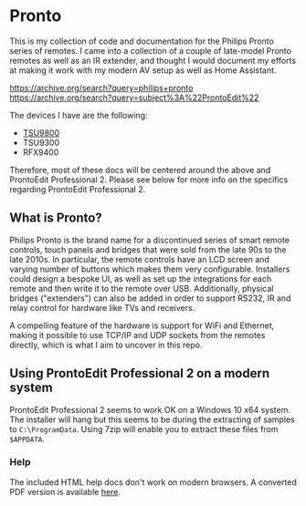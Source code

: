 # Pronto
This is my collection of code and documentation for the Philips Pronto series of remotes.
I came into a collection of a couple of late-model Pronto remotes as well as an IR extender, and thought
I would document my efforts at making it work with my modern AV setup as well as Home Assistant.

https://archive.org/search?query=philips+pronto
https://archive.org/search?query=subject%3A%22ProntoEdit%22

The devices I have are the following:
* [TSU9800](https://archive.org/details/manualzilla-id-6266768)
* TSU9300
* RFX9400

Therefore, most of these docs will be centered around the above and ProntoEdit Professional 2.
Please see below for more info on the specifics regarding ProntoEdit Professional 2.

## What is Pronto?
Philips Pronto is the brand name for a discontinued series of smart remote controls, touch panels
and bridges that were sold from the late 90s to the late 2010s. In particular, the remote controls
have an LCD screen and varying number of buttons which makes them very configurable. Installers could
design a bespoke UI, as well as set up the integrations for each remote and then write it to the remote
over USB. Additionally, physical bridges ("extenders") can also be added in order to support RS232,
IR and relay control for hardware like TVs and receivers.

A compelling feature of the hardware is support for WiFi and Ethernet, making it possible to use TCP/IP and UDP
sockets from the remotes directly, which is what I aim to uncover in this repo.

## Using ProntoEdit Professional 2 on a modern system
ProntoEdit Professional 2 seems to work OK on a Windows 10 x64 system. The installer will hang but this seems to be
during the extracting of samples to `C:\ProgramData`. Using 7zip will enable you to extract these files from `$APPDATA`.

### Help
The included HTML help docs don't work on modern browsers. A converted PDF version is available
[here](docs/ProntoEditProfessional2.pdf).
